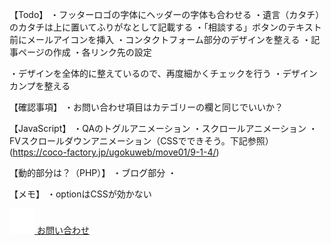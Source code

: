 <!-- 後で消す -->
【Todo】
・フッターロゴの字体にヘッダーの字体も合わせる
・遺言（カタチ）のカタチは上に置いてふりがなとして記載する
・「相談する」ボタンのテキスト前にメールアイコンを挿入
・コンタクトフォーム部分のデザインを整える
・記事ページの作成
・各リンク先の設定

・デザインを全体的に整えているので、再度細かくチェックを行う
・デザインカンプを整える


【確認事項】
・お問い合わせ項目はカテゴリーの欄と同じでいいか？




【JavaScript】
・QAのトグルアニメーション
・スクロールアニメーション
・FVスクロールダウンアニメーション（CSSでできそう。下記参照）
(https://coco-factory.jp/ugokuweb/move01/9-1-4/)

【動的部分は？（PHP）】
・ブログ部分
・

【メモ】
・optionはCSSが効かない
<!-- 後で消すここまで -->

<components>
<a href="#" class="btn">
    <img src="./images/arc-icon-mail.png" alt="メールアイコン" class="btn__icon">
    <span class="btn__text">お問い合わせ</span>
</a>